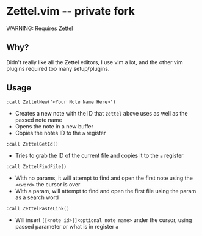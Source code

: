 # Zettel.vim -- **private fork**
WARNING: Requires [Zettel](https://github.com/grantmiiller/zettel)

## Why?
Didn't really like all the Zettel editors, I use vim a lot, and the other vim plugins required too many setup/plugins.

## Usage
`:call ZettelNew('<Your Note Name Here>')`
- Creates a new note with the ID that `zettel` above uses as well as the passed note name
- Opens the note in a new buffer
- Copies the notes ID to the `a` register

`:call ZettelGetId()`
- Tries to grab the ID of the current file and copies it to the `a` register

`:call ZettelFindFile()`
- With no params, it will attempt to find and open the first note using the `<cword>` the cursor is over
- With a param, will attempt to find and open the first file using the param as a search word

`:call ZettelPasteLink()`
- Will insert `[[<note id>]]<optional note name>` under the cursor, using passed parameter or what is in register `a`
